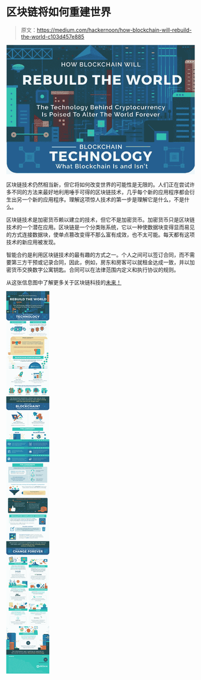 # 区块链将如何重建世界

> 原文：<https://medium.com/hackernoon/how-blockchain-will-rebuild-the-world-c103d457e885>

![](img/507f3715ecf76e559be0b7a05740f6d4.png)

区块链技术仍然相当新，但它将如何改变世界的可能性是无限的。人们正在尝试许多不同的方法来最好地利用唾手可得的区块链技术，几乎每个新的应用程序都会衍生出另一个新的应用程序。理解这项惊人技术的第一步是理解它是什么，不是什么。

区块链技术是加密货币赖以建立的技术，但它不是加密货币。加密货币只是区块链技术的一个潜在应用。区块链是一个分类账系统，它以一种使数据块变得显而易见的方式连接数据块，使单点篡改变得不那么富有成效，也不太可能。每天都有这项技术的新应用被发现。

智能合约是利用区块链技术的最有趣的方式之一。个人之间可以签订合同，而不需要第三方干预或记录合同，因此，例如，房东和房客可以就租金达成一致，并以加密货币交换数字公寓钥匙。合同可以在法律范围内定义和执行协议的规则。

从这张信息图中了解更多关于区块链科技的[未来！](https://www.opinionblockchain.com/how-blockchain-will-rebuild-the-world/)

![](img/387a85a58be83a0b83f5e75c81e6aea6.png)
